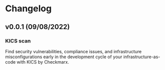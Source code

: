 # Changelog

## v0.0.1 (09/08/2022)

### KICS scan

Find security vulnerabilities, compliance issues, and infrastructure misconfigurations early in the development cycle of your infrastructure-as-code with KICS by Checkmarx.
